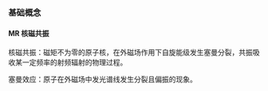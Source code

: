 ### 基础概念

#### MR 核磁共振

核磁共振：磁矩不为零的原子核，在外磁场作用下自旋能级发生塞曼分裂，共振吸收某一定频率的射频辐射的物理过程。

塞曼效应：原子在外磁场中发光谱线发生分裂且偏振的现象。